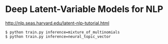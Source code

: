 # Deep Latent-Variable Models for NLP

http://nlp.seas.harvard.edu/latent-nlp-tutorial.html

```
$ python train.py inference=mixture_of_multinomials
$ python train.py inference=neural_topic_vector
```